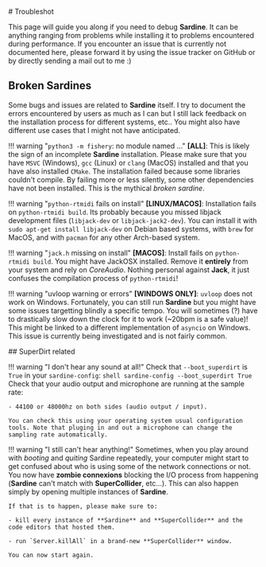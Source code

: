 # Troubleshot

This page will guide you along if you need to debug **Sardine**. It can be anything ranging from problems while installing it to problems encountered during performance. If you encounter an issue that is currently not documented here, please forward it by using the issue tracker on GitHub or by directly sending a mail out to me :)

## Broken Sardines

Some bugs and issues are related to **Sardine** itself. I try to document the errors encountered by users as much as I can but I still lack feedback on the installation process for different systems, etc.. You might also have different use cases that I might not have anticipated.

!!! warning "`python3 -m fishery`: no module named ..."
    **[ALL]**: This is likely the sign of an incomplete **Sardine** installation. Please make sure that you have `MSVC` (Windows), `gcc` (Linux) or `clang` (MacOS) installed and that you have also installed `CMake`. The installation failed because some libraries couldn't compile. By failing more or less silently, some other dependencies have not been installed. This is the mythical *broken sardine*.

!!! warning "`python-rtmidi` fails on install"
    **[LINUX/MACOS]**: Installation fails on `python-rtmidi build`. Its probably because you missed libjack development files (`libjack-dev` or `libjack-jack2-dev`). You can install it with `sudo apt-get install libjack-dev` on Debian based systems, with `brew` for MacOS, and with `pacman` for any other Arch-based system.

!!! warning "`jack.h` missing on install"
    **[MACOS]**: Install fails on `python-rtmidi build`. You might have JackOSX installed. Remove it **entirely** from your system and rely on *CoreAudio*. Nothing personal against **Jack**, it just confuses the compilation process of `python-rtmidi`!

!!! warning "uvloop warning or errors"
    **[WINDOWS ONLY]**: `uvloop` does not work on Windows. Fortunately, you can still run **Sardine** but you might have some issues targetting blindly a specific tempo. You will sometimes (?) have to drastically slow down the clock for it to work (~20bpm is a safe value)! This might be linked to a different implementation of `asyncio` on Windows. This issue is currently being investigated and is not fairly common.

## SuperDirt related

!!! warning "I don't hear any sound at all!"
    Check that `--boot_superdirt` is `True` in your `sardine-config`: 
    ```shell
    sardine-config --boot_superdirt True
    ```
    Check that your audio output and microphone are running at the sample rate:

    - 44100 or 48000hz on both sides (audio output / input). 
        
    You can check this using your operating system usual configuration tools. Note that pluging in and out a microphone can change the sampling rate automatically.

!!! warning "I still can't hear anything!"
    Sometimes, when you play around with *booting* and *quiting* Sardine repeatedly, your computer might start to get confused about who is using some of the network connections or not. You now have **zombie connexions** blocking the I/O process from happening (**Sardine** can't match with **SuperCollider**, etc...). This can also happen simply by opening multiple instances of **Sardine**.

    If that is to happen, please make sure to:

    - kill every instance of **Sardine** and **SuperCollider** and the code editors that hosted them.

    - run `Server.killAll` in a brand-new **SuperCollider** window.

    You can now start again.
